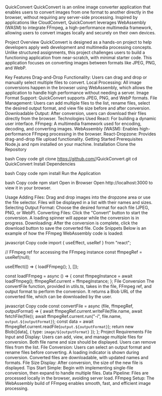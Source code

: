 QuickConvert
QuickConvert is an online image converter application that enables users to convert images from one format to another directly in the browser, without requiring any server-side processing. Inspired by applications like CloudConvert, QuickConvert leverages WebAssembly (WASM) to integrate FFmpeg, a high-performance multimedia framework, allowing users to convert images locally and securely on their own devices.

Project Overview
QuickConvert is designed as a hands-on project to help developers apply web development and multimedia processing concepts. Unlike structured assignments, this project challenges users to build a functioning application from near-scratch, with minimal starter code. This application focuses on converting images between formats like JPEG, PNG, and WebP.

Key Features
Drag-and-Drop Functionality: Users can drag and drop or manually select multiple files to convert.
Local Processing: All image conversions happen in the browser using WebAssembly, which allows the application to handle high performance without needing a server.
Image Format Support: QuickConvert supports JPEG, PNG, and WebP formats.
File Management: Users can add multiple files to the list, rename files, select the desired output format, and view file size before and after conversion.
Downloadable Output: After conversion, users can download their files directly from the browser.
Technologies Used
React: For building a dynamic user interface.
FFmpeg: A multimedia framework used for encoding, decoding, and converting images.
WebAssembly (WASM): Enables high-performance FFmpeg processing in the browser.
React-Dropzone: Provides drag-and-drop file upload functionality.
Getting Started
Prerequisites
Node.js and npm installed on your machine.
Installation
Clone the Repository

bash
Copy code
git clone https://github.com/<your-username>/QuickConvert.git
cd QuickConvert
Install Dependencies

bash
Copy code
npm install
Run the Application

bash
Copy code
npm start
Open in Browser Open http://localhost:3000 to view it in your browser.

Usage
Adding Files: Drag and drop images into the dropzone area or use the file selector. Files will be displayed in a list with their names and sizes.
Selecting Output Format: Choose the desired format for each file (JPEG, PNG, or WebP).
Converting Files: Click the "Convert" button to start the conversion. A loading spinner will appear while the conversion is in progress.
Downloading: After the conversion is complete, click the download button to save the converted file.
Code Snippets
Below is an example of how the FFmpeg WebAssembly code is loaded:

javascript
Copy code
import { useEffect, useRef } from "react";

// FFmpeg ref for accessing the FFmpeg instance
const ffmpegRef = useRef(null);

useEffect(() => {
  loadFFmpeg();
}, []);

const loadFFmpeg = async () => {
  const ffmpegInstance = await loadFfmpeg();
  ffmpegRef.current = ffmpegInstance;
};
File Conversion
The convertFile function, provided in utils.ts, takes in the file, FFmpeg ref, and output format to perform the conversion. It returns a Blob URL of the converted file, which can be downloaded by the user.

javascript
Copy code
const convertFile = async (file, ffmpegRef, outputFormat) => {
  await ffmpegRef.current.writeFile(file.name, await fetchFile(file));
  await ffmpegRef.current.run("-i", file.name, `output.${outputFormat}`);
  const data = await ffmpegRef.current.readFile(`output.${outputFormat}`);
  return new Blob([data], { type: `image/${outputFormat}` });
};
Project Requirements
File Input and Display:
Users can add, view, and manage multiple files for conversion.
Both file name and size should be displayed.
Users can remove files from the list.
File Conversion:
Users can select an output format and rename files before converting.
A loading indicator is shown during conversion.
Converted files are downloadable, with updated names and formats.
File Size Display:
After conversion, the size of the new file is displayed.
Tips
Start Simple: Begin with implementing single-file conversion, then expand to handle multiple files.
Data Pipeline: Files are processed locally in the browser, avoiding server load.
FFmpeg Setup: The WebAssembly build of FFmpeg enables smooth, fast, and efficient image processing.
